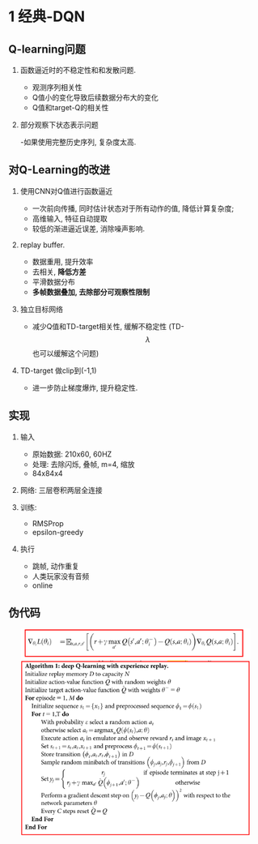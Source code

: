 # 1 经典-DQN

## Q-learning问题

1. 函数逼近时的不稳定性和和发散问题. 

   - 观测序列相关性
   - Q值小的变化导致后续数据分布大的变化
   - Q值和target-Q的相关性

2. 部分观察下状态表示问题

   -如果使用完整历史序列, 复杂度太高.

## 对Q-Learning的改进

1. 使用CNN对Q值进行函数逼近

   - 一次前向传播, 同时估计状态对于所有动作的值, 降低计算复杂度; 
   - 高维输入, 特征自动提取
   - 较低的渐进逼近误差, 消除噪声影响.

2. replay buffer.

   - 数据重用, 提升效率
   - 去相关, **降低方差**
   - 平滑数据分布
   - **多帧数据叠加, 去除部分可观察性限制**

3. 独立目标网络

   - 减少Q值和TD-target相关性, 缓解不稳定性 (TD-$$\lambda$$也可以缓解这个问题)

4. TD-target 做clip到(-1,1)

   - 进一步防止梯度爆炸, 提升稳定性.

## 实现

1. 输入

   - 原始数据: 210x60, 60HZ
   - 处理: 去除闪烁, 叠帧, m=4, 缩放
   - 84x84x4

3. 网络: 三层卷积两层全连接
4. 训练:

   - RMSProp
   - epsilon-greedy

5. 执行

   - 跳帧, 动作重复
   - 人类玩家没有音频
   - online

## 伪代码

<div style="text-align: center; width: 90%; margin: auto; ">
<img src="img/2021_04_06_15_20_59.png">
</div>

<div style="text-align: center; width: 90%; margin: auto; ">
<img src="img/2021_04_06_15_13_47.png">
</div>
